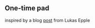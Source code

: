 One-time pad
---------------

inspired by a blog [post](http://lukasepple.de/blog/otp-py) from Lukas Epple
